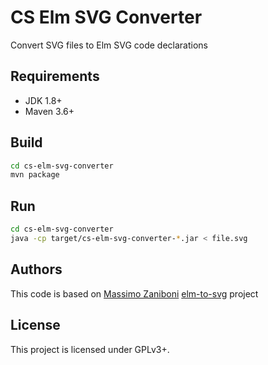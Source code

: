 # CS Elm SVG Converter

Convert SVG files to Elm SVG code declarations

## Requirements

* JDK 1.8+
* Maven 3.6+

## Build

```bash
cd cs-elm-svg-converter
mvn package
```

## Run

```bash
cd cs-elm-svg-converter
java -cp target/cs-elm-svg-converter-*.jar < file.svg
```

## Authors

This code is based on [Massimo Zaniboni](https://github.com/massimo-zaniboni) [elm-to-svg](https://github.com/massimo-zaniboni/svg-to-elm) project

## License

This project is licensed under GPLv3+.
